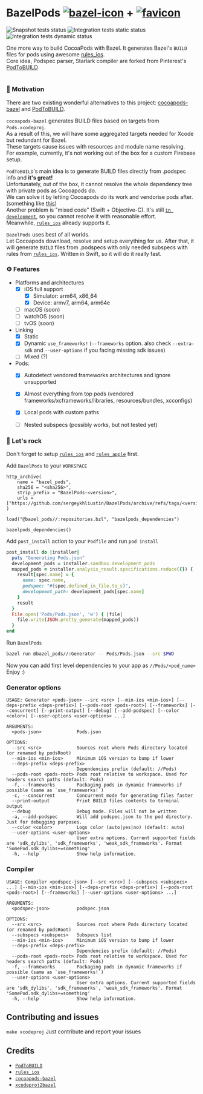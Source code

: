 #  BazelPods [![bazel-icon](https://user-images.githubusercontent.com/51409210/188334195-d558f4b3-cafb-4501-8dc7-ed4771508a09.svg)](https://bazel.build/) + [![favicon](https://user-images.githubusercontent.com/51409210/188334178-cbb1e7c9-aee3-4802-bcd2-81292d47d02d.png)](https://cocoapods.org/) 
![Snapshot tests status](https://github.com/sergeykhliustin/BazelPods/actions/workflows/snapshot_tests.yml/badge.svg?branch=main) ![Integration tests static status](https://github.com/sergeykhliustin/BazelPods/actions/workflows/integration_tests_static.yml/badge.svg?branch=main) ![Integration tests dynamic status](https://github.com/sergeykhliustin/BazelPods/actions/workflows/integration_tests_dynamic.yml/badge.svg?branch=main)

One more way to build CocoaPods with Bazel. It generates Bazel's `BUILD` files for pods using awesome [rules_ios](https://github.com/bazel-ios/rules_ios).  
Core idea, Podspec parser, Starlark compiler are forked from Pinterest's [PodToBUILD](https://github.com/pinterest/PodToBUILD)

#

### 🤔 Motivation
There are two existing wonderful alternatives to this project: [cocoapods-bazel](https://github.com/bazel-ios/cocoapods-bazel) and [PodToBUILD](https://github.com/pinterest/PodToBUILD).

`cocoapods-bazel` generates BUILD files based on targets from `Pods.xcodeproj`.  
As a result of this, we will have some aggregated targets needed for Xcode but redundant for Bazel.  
These targets cause issues with resources and module name resolving.  
For example, currently, it's not working out of the box for a custom Firebase setup.

`PodToBUILD`'s main idea is to generate BUILD files directly from .podspec info and **it's great!**  
Unfortunately, out of the box, it cannot resolve the whole dependency tree with private pods as Cocoapods do.  
We can solve it by letting Cocoapods do its work and vendorise pods after. (something like [this](https://github.com/pinterest/PodToBUILD/pull/216/files))  
Another problem is "mixed code" (Swift + Objective-C). It's still [`in development`](https://github.com/pinterest/PodToBUILD#does-it-work-with-swift), so you cannot resolve it with reasonable effort.  
Meanwhile, [`rules_ios`](https://github.com/bazel-ios/rules_ios) already supports it.

`BazelPods` uses best of all worlds.  
Let Cocoapods download, resolve and setup everything for us. After that, it will generate `BUILD` files from .podspecs with only needed subspecs with rules from [`rules_ios`](https://github.com/bazel-ios/rules_ios). Written in Swift, so it will do it really fast.

### ⚙️ Features

- Platforms and architectures
  - [x] iOS full support
    - [x] Simulator: arm64, x86_64
    - [x] Device: armv7, arm64, arm64e
  - [ ] macOS (soon)
  - [ ] watchOS (soon)
  - [ ] tvOS (soon)
- Linking
  - [x] Static
  - [x] Dynamic `use_frameworks!` (`--frameworks` option. also check `--extra-sdk` and `--user-options` if you facing missing sdk issues)
  - [ ] Mixed (?)
- Pods: 
  - [x] Autodetect vendored frameworks architectures and ignore unsupported
  - [x] Almost everything from top pods (vendored frameworks/xcframeworks/libraries, resources/bundles, xcconfigs)
  - [x] Local pods with custom paths
  - [ ] Nested subspecs (possibly works, but not tested yet)
  


### 🎸 Let's rock
Don't forget to setup [`rules_ios`](https://github.com/bazel-ios/rules_ios) and [`rules_apple`](https://github.com/bazelbuild/rules_apple) first.

Add `BazelPods` to your `WORKSPACE`
```starlark
http_archive(
    name = "bazel_pods",
    sha256 = "<sha256>",
    strip_prefix = "BazelPods-<version>",
    urls = ["https://github.com/sergeykhliustin/BazelPods/archive/refs/tags/<version>.tar.gz"],
)

load("@bazel_pods//:repositories.bzl", "bazelpods_dependencies")

bazelpods_dependencies()
```
Add `post_install` action to your `Podfile` and run `pod install`
```ruby
post_install do |installer|
  puts "Generating Pods.json"
  development_pods = installer.sandbox.development_pods
  mapped_pods = installer.analysis_result.specifications.reduce({}) { |result, spec|
    result[spec.name] = {
      name: spec.name,
      podspec: "#{spec.defined_in_file.to_s}",
      development_path: development_pods[spec.name]
    }
    result
  }
  File.open('Pods/Pods.json', 'w') { |file|
    file.write(JSON.pretty_generate(mapped_pods))
  }
end
```
Run `BazelPods`
```sh
bazel run @bazel_pods//:Generator -- Pods/Pods.json --src $PWD
```
Now you can add first level dependencies to your app as `//Pods/<pod_name>`  
Enjoy :)

### Generator options
```
USAGE: Generator <pods-json> --src <src> [--min-ios <min-ios>] [--deps-prefix <deps-prefix>] [--pods-root <pods-root>] [--frameworks] [--concurrent] [--print-output] [--debug] [--add-podspec] [--color <color>] [--user-options <user-options> ...]

ARGUMENTS:
  <pods-json>             Pods.json

OPTIONS:
  --src <src>             Sources root where Pods directory located (or renamed by podsRoot)
  --min-ios <min-ios>     Minimum iOS version to bump if lower
  --deps-prefix <deps-prefix>
                          Dependencies prefix (default: //Pods)
  --pods-root <pods-root> Pods root relative to workspace. Used for headers search paths (default: Pods)
  -f, --frameworks        Packaging pods in dynamic frameworks if possible (same as `use_frameworks!`)
  -c, --concurrent        Concurrent mode for generating files faster
  --print-output          Print BUILD files contents to terminal output
  --debug                 Debug mode. Files will not be written
  -a, --add-podspec       Will add podspec.json to the pod directory. Just for debugging purposes.
  --color <color>         Logs color (auto|yes|no) (default: auto)
  --user-options <user-options>
                          User extra options. Current supported fields are 'sdk_dylibs', 'sdk_frameworks', 'weak_sdk_frameworks'. Format 'SomePod.sdk_dylibs+=something'
  -h, --help              Show help information.
```
### Compiler
```
USAGE: Compiler <podspec-json> [--src <src>] [--subspecs <subspecs> ...] [--min-ios <min-ios>] [--deps-prefix <deps-prefix>] [--pods-root <pods-root>] [--frameworks] [--user-options <user-options> ...]

ARGUMENTS:
  <podspec-json>          podspec.json

OPTIONS:
  --src <src>             Sources root where Pods directory located (or renamed by podsRoot)
  --subspecs <subspecs>   Subspecs list
  --min-ios <min-ios>     Minimum iOS version to bump if lower
  --deps-prefix <deps-prefix>
                          Dependencies prefix (default: //Pods)
  --pods-root <pods-root> Pods root relative to workspace. Used for headers search paths (default: Pods)
  -f, --frameworks        Packaging pods in dynamic frameworks if possible (same as `use_frameworks!`)
  --user-options <user-options>
                          User extra options. Current supported fields are 'sdk_dylibs', 'sdk_frameworks', 'weak_sdk_frameworks'. Format 'SomePod.sdk_dylibs+=something'
  -h, --help              Show help information.
```
## Contributing and issues
`make xcodeproj`
Just contribute and report your issues 
## Credits 
- [`PodToBUILD`](https://github.com/pinterest/PodToBUILD)
- [`rules_ios`](https://github.com/bazel-ios/rules_ios)
- [`cocoapods-bazel`](https://github.com/bazel-ios/cocoapods-bazel)
- [`xcodeproj2bazel`](https://github.com/WeijunDeng/xcodeproj2bazel)
